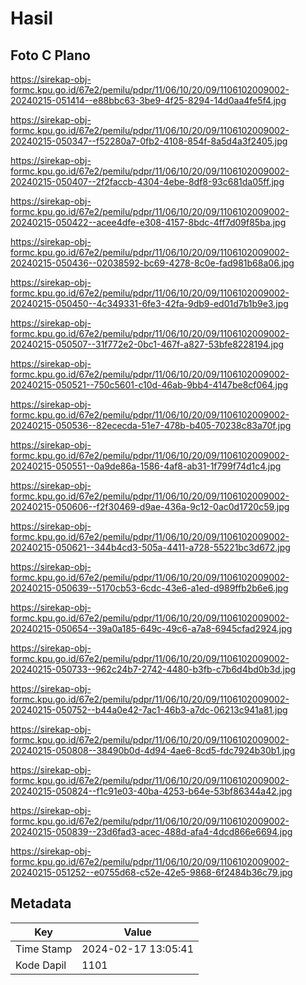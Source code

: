 # Hasil

## Foto C Plano

https://sirekap-obj-formc.kpu.go.id/67e2/pemilu/pdpr/11/06/10/20/09/1106102009002-20240215-051414--e88bbc63-3be9-4f25-8294-14d0aa4fe5f4.jpg

https://sirekap-obj-formc.kpu.go.id/67e2/pemilu/pdpr/11/06/10/20/09/1106102009002-20240215-050347--f52280a7-0fb2-4108-854f-8a5d4a3f2405.jpg

https://sirekap-obj-formc.kpu.go.id/67e2/pemilu/pdpr/11/06/10/20/09/1106102009002-20240215-050407--2f2faccb-4304-4ebe-8df8-93c681da05ff.jpg

https://sirekap-obj-formc.kpu.go.id/67e2/pemilu/pdpr/11/06/10/20/09/1106102009002-20240215-050422--acee4dfe-e308-4157-8bdc-4ff7d09f85ba.jpg

https://sirekap-obj-formc.kpu.go.id/67e2/pemilu/pdpr/11/06/10/20/09/1106102009002-20240215-050436--02038592-bc69-4278-8c0e-fad981b68a06.jpg

https://sirekap-obj-formc.kpu.go.id/67e2/pemilu/pdpr/11/06/10/20/09/1106102009002-20240215-050450--4c349331-6fe3-42fa-9db9-ed01d7b1b9e3.jpg

https://sirekap-obj-formc.kpu.go.id/67e2/pemilu/pdpr/11/06/10/20/09/1106102009002-20240215-050507--31f772e2-0bc1-467f-a827-53bfe8228194.jpg

https://sirekap-obj-formc.kpu.go.id/67e2/pemilu/pdpr/11/06/10/20/09/1106102009002-20240215-050521--750c5601-c10d-46ab-9bb4-4147be8cf064.jpg

https://sirekap-obj-formc.kpu.go.id/67e2/pemilu/pdpr/11/06/10/20/09/1106102009002-20240215-050536--82ececda-51e7-478b-b405-70238c83a70f.jpg

https://sirekap-obj-formc.kpu.go.id/67e2/pemilu/pdpr/11/06/10/20/09/1106102009002-20240215-050551--0a9de86a-1586-4af8-ab31-1f799f74d1c4.jpg

https://sirekap-obj-formc.kpu.go.id/67e2/pemilu/pdpr/11/06/10/20/09/1106102009002-20240215-050606--f2f30469-d9ae-436a-9c12-0ac0d1720c59.jpg

https://sirekap-obj-formc.kpu.go.id/67e2/pemilu/pdpr/11/06/10/20/09/1106102009002-20240215-050621--344b4cd3-505a-4411-a728-55221bc3d672.jpg

https://sirekap-obj-formc.kpu.go.id/67e2/pemilu/pdpr/11/06/10/20/09/1106102009002-20240215-050639--5170cb53-6cdc-43e6-a1ed-d989ffb2b6e6.jpg

https://sirekap-obj-formc.kpu.go.id/67e2/pemilu/pdpr/11/06/10/20/09/1106102009002-20240215-050654--39a0a185-649c-49c6-a7a8-6945cfad2924.jpg

https://sirekap-obj-formc.kpu.go.id/67e2/pemilu/pdpr/11/06/10/20/09/1106102009002-20240215-050733--962c24b7-2742-4480-b3fb-c7b6d4bd0b3d.jpg

https://sirekap-obj-formc.kpu.go.id/67e2/pemilu/pdpr/11/06/10/20/09/1106102009002-20240215-050752--b44a0e42-7ac1-46b3-a7dc-06213c941a81.jpg

https://sirekap-obj-formc.kpu.go.id/67e2/pemilu/pdpr/11/06/10/20/09/1106102009002-20240215-050808--38490b0d-4d94-4ae6-8cd5-fdc7924b30b1.jpg

https://sirekap-obj-formc.kpu.go.id/67e2/pemilu/pdpr/11/06/10/20/09/1106102009002-20240215-050824--f1c91e03-40ba-4253-b64e-53bf86344a42.jpg

https://sirekap-obj-formc.kpu.go.id/67e2/pemilu/pdpr/11/06/10/20/09/1106102009002-20240215-050839--23d6fad3-acec-488d-afa4-4dcd866e6694.jpg

https://sirekap-obj-formc.kpu.go.id/67e2/pemilu/pdpr/11/06/10/20/09/1106102009002-20240215-051252--e0755d68-c52e-42e5-9868-6f2484b36c79.jpg


## Metadata

| Key        | Value               |
| ---------- | ------------------- |
| Time Stamp | 2024-02-17 13:05:41 |
| Kode Dapil | 1101                |



